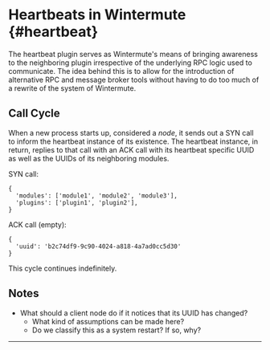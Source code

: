 # Heartbeats in Wintermute {#heartbeat}

The heartbeat plugin serves as Wintermute's means of bringing awareness to the
neighboring plugin irrespective of the underlying RPC logic used to communicate.
The idea behind this is to allow for the introduction of alternative RPC and
message broker tools without having to do too much of a rewrite of the system of
Wintermute.

## Call Cycle

When a new process starts up, considered a _node_, it sends out a SYN call to
inform the heartbeat instance of its existence. The heartbeat instance, in
return, replies to that call with an ACK call with its heartbeat specific UUID
as well as the UUIDs of its neighboring modules.

SYN call:

```
{
  'modules': ['module1', 'module2', 'module3'],
  'plugins': ['plugin1', 'plugin2'],
}
```

ACK call (empty):
```
{
  'uuid': 'b2c74df9-9c90-4024-a818-4a7ad0cc5d30'
}
```

This cycle continues indefinitely.

## Notes

  * What should a client node do if it notices that its UUID has changed?
    - What kind of assumptions can be made here?
    - Do we classify this as a system restart? If so, why?

---
[^1]: <https://en.wikipedia.org/wiki/Heartbeat_%28computing%29>
